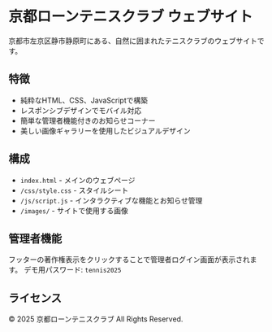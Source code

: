 # 京都ローンテニスクラブ ウェブサイト

京都市左京区静市静原町にある、自然に囲まれたテニスクラブのウェブサイトです。

## 特徴

- 純粋なHTML、CSS、JavaScriptで構築
- レスポンシブデザインでモバイル対応
- 簡単な管理者機能付きのお知らせコーナー
- 美しい画像ギャラリーを使用したビジュアルデザイン

## 構成

- `index.html` - メインのウェブページ
- `/css/style.css` - スタイルシート
- `/js/script.js` - インタラクティブな機能とお知らせ管理
- `/images/` - サイトで使用する画像

## 管理者機能

フッターの著作権表示をクリックすることで管理者ログイン画面が表示されます。
デモ用パスワード: `tennis2025`

## ライセンス

© 2025 京都ローンテニスクラブ All Rights Reserved.
